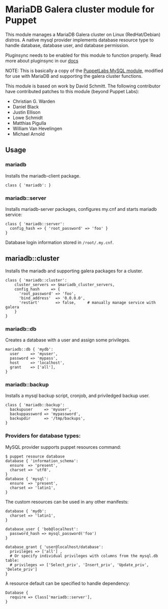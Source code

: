 # MariaDB Galera cluster module for Puppet

This module manages a MariaDB Galera cluster on Linux (RedHat/Debian) distros. A native mysql provider implements database resource type to handle database, database user, and database permission.

Pluginsync needs to be enabled for this module to function properly.
Read more about pluginsync in our [docs](http://docs.puppetlabs.com/guides/plugins_in_modules.html#enabling-pluginsync)

NOTE: This is basically a copy of the [PuppetLabs MySQL module](https://github.com/puppetlabs/puppetlabs-mysql), modified for use with MariaDB and supporting the galera cluster functions.

This module is based on work by David Schmitt. The following contributor have contributed patches to this module (beyond Puppet Labs):

* Christian G. Warden
* Daniel Black
* Justin Ellison
* Lowe Schmidt
* Matthias Pigulla
* William Van Hevelingen
* Michael Arnold

## Usage

### mariadb
Installs the mariadb-client package.

    class { 'mariadb': }

### mariadb::server
Installs mariadb-server packages, configures my.cnf and starts mariadb service:

    class { 'mariadb::server':
      config_hash => { 'root_password' => 'foo' }
    }

Database login information stored in `/root/.my.cnf`.

## mariadb::cluster
Installs the mariadb and supporting galera packages for a cluster.

    class { 'mariadb::cluster':
        cluster_servers => $mariadb_cluster_servers,
        config_hash     => {
          'root_password' => 'foo',
          'bind_address'  => '0.0.0.0',
          'restart'       => false,     # manually manage service with galera
        }
    }

### mariadb::db
Creates a database with a user and assign some privileges.

    mariadb::db { 'mydb':
      user     => 'myuser',
      password => 'mypass',
      host     => 'localhost',
      grant    => ['all'],
    }

### mariadb::backup
Installs a mysql backup script, cronjob, and priviledged backup user.

    class { 'mariadb::backup':
      backupuser     => 'myuser',
      backuppassword => 'mypassword',
      backupdir      => '/tmp/backups',
    }

### Providers for database types:
MySQL provider supports puppet resources command:

    $ puppet resource database
    database { 'information_schema':
      ensure  => 'present',
      charset => 'utf8',
    }
    database { 'mysql':
      ensure  => 'present',
      charset => 'latin1',
    }

The custom resources can be used in any other manifests:

    database { 'mydb':
      charset => 'latin1',
    }

    database_user { 'bob@localhost':
      password_hash => mysql_password('foo')
    }

    database_grant { 'user@localhost/database':
      privileges => ['all'] ,
      # Or specify individual privileges with columns from the mysql.db table:
      # privileges => ['Select_priv', 'Insert_priv', 'Update_priv', 'Delete_priv']
    }

A resource default can be specified to handle dependency:

    Database {
      require => Class['mariadb::server'],
    }

